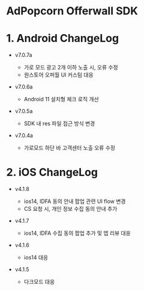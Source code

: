 # AdPopcorn Offerwall SDK
  # 1. Android ChangeLog
  - v7.0.7a
    * 가로 모드 광고 2개 이하 노출 시, 오류 수정
    * 원스토어 오퍼월 UI 커스텀 대응

  - v7.0.6a
    * Android 11 설치형 체크 로직 개선

  - v7.0.5a
    * SDK 내 res 파일 접근 방식 변경
  
  - v7.0.4a
    * 가로모드 하단 바 고객센터 노출 오류 수정

  # 2. iOS ChangeLog
  - v4.1.8
    * ios14, IDFA 동의 안내 팝업 관련 UI flow 변경
    * CS 요청 시, 개인 정보 수집 동의 안내 추가
    
  - v4.1.7
    * ios14, IDFA 수집 동의 팝업 추가 및 앱 리뷰 대응
    
  - v4.1.6
    * ios14 대응
    
  - v4.1.5
    * 다크모드 대응
